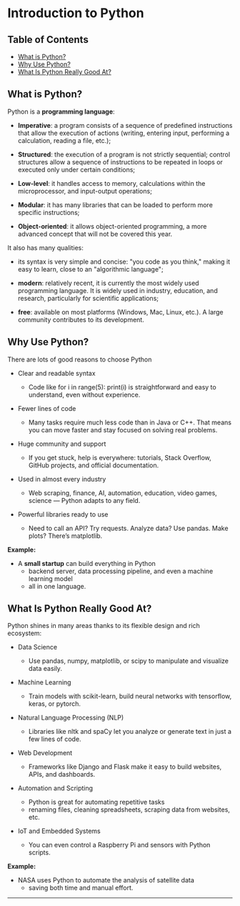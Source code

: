 <h1>Introduction to Python</h1>

<h2>Table of Contents</h2>
<div class="alert alert-block alert-info" style="margin-thttps://op/?utm_medium=Exinfluencer&utm_source=Exinfluencer&utm_https://co/?utm_medium=Exinfluencer&utm_source=Exinfluencer&utm_content=000026UJ&utm_term=10006555&utm_id=NA-SkillsNetwork-Channel-SkillsNetworkCoursesIBMDeveloperSkillsNetworkPY0101ENSkillsNetwork19487395-2021-01-01ntent=000026UJ&utm_term=10006555&utm_id=NA-SkillsNetwork-Channel-SkillsNetworkCoursesIBMDeveloperSkillsNetworkPY0101ENSkillsNetwork19487395-2021-01-01: 20px">
    <ul>
        <li>
            <a href="#what_is_python">What is Python?</a>
        </li>
        <li>
            <a href="#why">Why Use Python?</a>
        </li>
        <li>
            <a href="#good_at">What Is Python Really Good At?</a>
        </li>
    </ul>
</div>


<h2 id="what_is_python">What is Python?</h2>

Python is a **programming language**:

* **Imperative**: a program consists of a sequence of predefined instructions that allow the execution of actions (writing, entering input, performing a calculation, reading a file, etc.);

* **Structured**: the execution of a program is not strictly sequential; control structures allow a sequence of instructions to be repeated in loops or executed only under certain conditions;

* **Low-level**: it handles access to memory, calculations within the microprocessor, and input-output operations;

* **Modular**: it has many libraries that can be loaded to perform more specific instructions;

* **Object-oriented**: it allows object-oriented programming, a more advanced concept that will not be covered this year.

It also has many qualities:

* its syntax is very simple and concise: "you code as you think," making it easy to learn, close to an "algorithmic language";

* **modern**: relatively recent, it is currently the most widely used programming language. It is widely used in industry, education, and research, particularly for scientific applications;

* **free**: available on most platforms (Windows, Mac, Linux, etc.). A large community contributes to its development.


<h2 id="why">Why Use Python?</h2>


There are lots of good reasons to choose Python 

- Clear and readable syntax

    - Code like for i in range(5): print(i) is straightforward and easy to understand, even without experience.

- Fewer lines of code

    - Many tasks require much less code than in Java or C++. That means you can move faster and stay focused on solving real problems.

- Huge community and support

    - If you get stuck, help is everywhere: tutorials, Stack Overflow, GitHub projects, and official documentation.

- Used in almost every industry

    - Web scraping, finance, AI, automation, education, video games, science — Python adapts to any field.

- Powerful libraries ready to use

    - Need to call an API? Try requests. Analyze data? Use pandas. Make plots? There’s matplotlib.

**Example:**

- A **small startup** can build everything in Python 
    - backend server, data processing pipeline, and even a machine learning model 
    - all in one language.



<h2 id="good_at">What Is Python Really Good At?</h2>

Python shines in many areas thanks to its flexible design and rich ecosystem:

- Data Science

    - Use pandas, numpy, matplotlib, or scipy to manipulate and visualize data easily.

- Machine Learning

    - Train models with scikit-learn, build neural networks with tensorflow, keras, or pytorch.

- Natural Language Processing (NLP)

    - Libraries like nltk and spaCy let you analyze or generate text in just a few lines of code.

- Web Development

    - Frameworks like Django and Flask make it easy to build websites, APIs, and dashboards.

- Automation and Scripting

    - Python is great for automating repetitive tasks 
    - renaming files, cleaning spreadsheets, scraping data from websites, etc.

- IoT and Embedded Systems

    - You can even control a Raspberry Pi and sensors with Python scripts.

**Example:**

- NASA uses Python to automate the analysis of satellite data 
    - saving both time and manual effort.

---